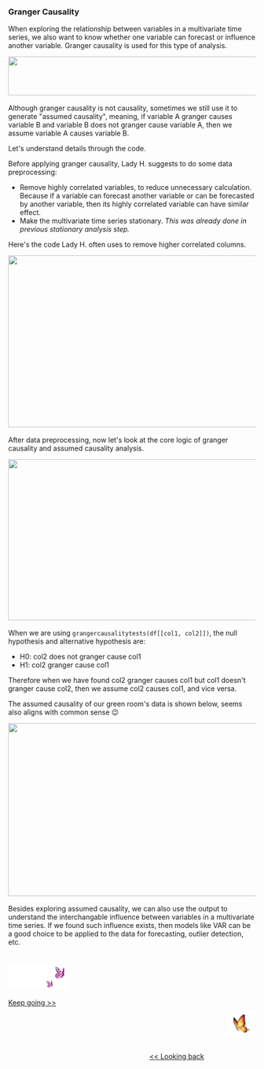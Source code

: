 ### Granger Causality

When exploring the relationship between variables in a multivariate time series, we also want to know whether one variable can forecast or influence another variable. Granger causality is used for this type of analysis.

<p align="left">
<img src="https://github.com/lady-h-world/My_Garden/blob/main/images/Garden_Totem_images/notes/granger_causality_not_causality.png" width="766" height="79" />
</p>

Although granger causality is not causality, sometimes we still use it to generate "assumed causality", meaning, if variable A granger causes variable B and variable B does not granger cause variable A, then we assume variable A causes variable B.

Let's understand details through the code. 

Before applying granger causality, Lady H. suggests to do some data preprocessing:
* Remove highly correlated variables, to reduce unnecessary calculation. Because if a variable can forecast another variable or can be forecasted by another variable, then its highly correlated variable can have similar effect.
* Make the multivariate time series stationary. <i>This was already done in previous stationary analysis step.</i>

Here's the code Lady H. often uses to remove higher correlated columns.
<p align="left">
<img src="https://github.com/lady-h-world/My_Garden/blob/main/images/Garden_Totem_images/data_exploration/gc_rm_high_corr.png" width="989" height="349" />
</p>

After data preprocessing, now let's look at the core logic of granger causality and assumed causality analysis.

<p align="left">
<img src="https://github.com/lady-h-world/My_Garden/blob/main/images/Garden_Totem_images/data_exploration/assumed_causality_code.png" width="738" height="327" />
</p>

When we are using `grangercausalitytests(df[[col1, col2]])`, the null hypothesis and alternative hypothesis are:
* H0: col2 does not granger cause col1
* H1: col2 granger cause col1

Therefore when we have found col2 granger causes col1 but col1 doesn't granger cause col2, then we assume col2 causes col1, and vice versa.

The assumed causality of our green room's data is shown below, seems also aligns with common sense 😉

<p align="left">
<img src="https://github.com/lady-h-world/My_Garden/blob/main/images/Garden_Totem_images/data_exploration/assumed_causality_output.png" width="810" height="351" />
</p>

Besides exploring assumed causality, we can also use the output to understand the interchangable influence between variables in a multivariate time series. If we found such influence exists, then models like VAR can be a good choice to be applied to the data for forecasting, outlier detection, etc.

#
<p align="left">
<img src="https://github.com/lady-h-world/My_Garden/blob/main/images/follow_us.png" width="120" height="50" />
</p>

[Keep going >>][1]

<p align="right">
<img src="https://github.com/lady-h-world/My_Garden/blob/main/images/going_back.png" width="60" height="44" />
</p>

&nbsp;&nbsp;&nbsp;&nbsp;&nbsp;&nbsp;&nbsp;&nbsp;&nbsp;&nbsp;&nbsp;&nbsp;&nbsp;&nbsp;&nbsp;&nbsp;&nbsp;&nbsp;&nbsp;&nbsp;&nbsp;&nbsp;&nbsp;&nbsp;&nbsp;&nbsp;&nbsp;&nbsp;&nbsp;&nbsp;&nbsp;&nbsp;&nbsp;&nbsp;&nbsp;&nbsp;&nbsp;&nbsp;&nbsp;&nbsp;&nbsp;&nbsp;&nbsp;&nbsp;&nbsp;&nbsp;&nbsp;&nbsp;&nbsp;&nbsp;&nbsp;&nbsp;&nbsp;&nbsp;&nbsp;&nbsp;&nbsp;&nbsp;&nbsp;&nbsp;&nbsp;&nbsp;&nbsp;&nbsp;&nbsp;&nbsp;&nbsp;&nbsp;&nbsp;&nbsp;&nbsp;&nbsp;&nbsp;&nbsp;&nbsp;&nbsp;&nbsp;&nbsp;&nbsp;&nbsp;&nbsp;&nbsp;&nbsp;&nbsp;&nbsp;&nbsp;&nbsp;&nbsp;&nbsp;&nbsp;&nbsp;&nbsp;&nbsp;&nbsp;&nbsp;&nbsp;&nbsp;&nbsp;&nbsp;&nbsp;&nbsp;&nbsp;&nbsp;&nbsp;&nbsp;&nbsp;&nbsp;&nbsp;&nbsp;&nbsp;&nbsp;&nbsp;&nbsp;&nbsp;&nbsp;&nbsp;&nbsp;&nbsp;&nbsp;&nbsp;&nbsp;&nbsp;&nbsp;&nbsp;&nbsp;&nbsp;&nbsp;&nbsp;&nbsp;&nbsp;&nbsp;&nbsp;&nbsp;&nbsp;&nbsp;&nbsp;&nbsp;&nbsp;&nbsp;&nbsp;&nbsp;&nbsp;&nbsp;&nbsp;&nbsp;&nbsp;&nbsp;&nbsp;&nbsp;&nbsp;&nbsp;&nbsp;&nbsp;&nbsp;&nbsp;&nbsp;&nbsp;&nbsp;&nbsp;&nbsp;&nbsp;&nbsp;&nbsp;&nbsp;&nbsp;&nbsp;&nbsp;&nbsp;&nbsp;&nbsp;&nbsp;&nbsp;&nbsp;&nbsp;&nbsp;&nbsp;&nbsp;&nbsp;&nbsp;&nbsp;&nbsp;&nbsp;&nbsp;&nbsp;&nbsp;&nbsp;&nbsp;&nbsp;&nbsp;&nbsp;&nbsp;&nbsp;&nbsp;&nbsp;&nbsp;&nbsp;&nbsp;&nbsp;&nbsp;&nbsp;&nbsp;[<< Looking back][2]

[1]:https://github.com/lady-h-world/My_Garden/blob/main/reading_pages/YinYang/ts7.md
[2]:https://github.com/lady-h-world/My_Garden/blob/main/reading_pages/YinYang/ts5.md

